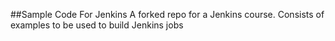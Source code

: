 ##Sample Code For Jenkins
A forked repo for a Jenkins course. Consists of examples to be used to build Jenkins jobs
